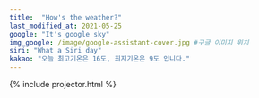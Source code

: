 ```yaml
---
title:  "How's the weather?"
last_modified_at: 2021-05-25
google: "It's google sky"
img_google: /image/google-assistant-cover.jpg #구글 이미지 위치
siri: "What a Siri day"
kakao: "오늘 최고기온은 16도, 최저기온은 9도 입니다."
---
```


{% include projector.html %}
